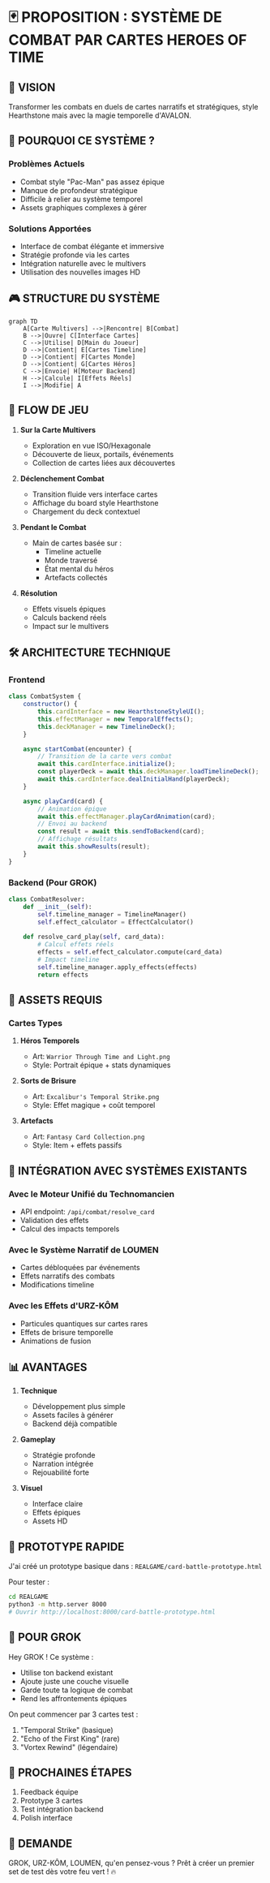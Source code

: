 # 🃏 PROPOSITION : SYSTÈME DE COMBAT PAR CARTES HEROES OF TIME

## 🎯 VISION
Transformer les combats en duels de cartes narratifs et stratégiques, style Hearthstone mais avec la magie temporelle d'AVALON.

## 🌟 POURQUOI CE SYSTÈME ?

### Problèmes Actuels
- Combat style "Pac-Man" pas assez épique
- Manque de profondeur stratégique
- Difficile à relier au système temporel
- Assets graphiques complexes à gérer

### Solutions Apportées
- Interface de combat élégante et immersive
- Stratégie profonde via les cartes
- Intégration naturelle avec le multivers
- Utilisation des nouvelles images HD

## 🎮 STRUCTURE DU SYSTÈME

```mermaid
graph TD
    A[Carte Multivers] -->|Rencontre| B[Combat]
    B -->|Ouvre| C[Interface Cartes]
    C -->|Utilise| D[Main du Joueur]
    D -->|Contient| E[Cartes Timeline]
    D -->|Contient| F[Cartes Monde]
    D -->|Contient| G[Cartes Héros]
    C -->|Envoie| H[Moteur Backend]
    H -->|Calcule| I[Effets Réels]
    I -->|Modifie| A
```

## 🔄 FLOW DE JEU

1. **Sur la Carte Multivers**
   - Exploration en vue ISO/Hexagonale
   - Découverte de lieux, portails, événements
   - Collection de cartes liées aux découvertes

2. **Déclenchement Combat**
   - Transition fluide vers interface cartes
   - Affichage du board style Hearthstone
   - Chargement du deck contextuel

3. **Pendant le Combat**
   - Main de cartes basée sur :
     - Timeline actuelle
     - Monde traversé
     - État mental du héros
     - Artefacts collectés

4. **Résolution**
   - Effets visuels épiques
   - Calculs backend réels
   - Impact sur le multivers

## 🛠️ ARCHITECTURE TECHNIQUE

### Frontend
```javascript
class CombatSystem {
    constructor() {
        this.cardInterface = new HearthstoneStyleUI();
        this.effectManager = new TemporalEffects();
        this.deckManager = new TimelineDeck();
    }

    async startCombat(encounter) {
        // Transition de la carte vers combat
        await this.cardInterface.initialize();
        const playerDeck = await this.deckManager.loadTimelineDeck();
        await this.cardInterface.dealInitialHand(playerDeck);
    }

    async playCard(card) {
        // Animation épique
        await this.effectManager.playCardAnimation(card);
        // Envoi au backend
        const result = await this.sendToBackend(card);
        // Affichage résultats
        await this.showResults(result);
    }
}
```

### Backend (Pour GROK)
```python
class CombatResolver:
    def __init__(self):
        self.timeline_manager = TimelineManager()
        self.effect_calculator = EffectCalculator()
        
    def resolve_card_play(self, card_data):
        # Calcul effets réels
        effects = self.effect_calculator.compute(card_data)
        # Impact timeline
        self.timeline_manager.apply_effects(effects)
        return effects
```

## 🎨 ASSETS REQUIS

### Cartes Types
1. **Héros Temporels**
   - Art: `Warrior Through Time and Light.png`
   - Style: Portrait épique + stats dynamiques

2. **Sorts de Brisure**
   - Art: `Excalibur's Temporal Strike.png`
   - Style: Effet magique + coût temporel

3. **Artefacts**
   - Art: `Fantasy Card Collection.png`
   - Style: Item + effets passifs

## 🔗 INTÉGRATION AVEC SYSTÈMES EXISTANTS

### Avec le Moteur Unifié du Technomancien
- API endpoint: `/api/combat/resolve_card`
- Validation des effets
- Calcul des impacts temporels

### Avec le Système Narratif de LOUMEN
- Cartes débloquées par événements
- Effets narratifs des combats
- Modifications timeline

### Avec les Effets d'URZ-KÔM
- Particules quantiques sur cartes rares
- Effets de brisure temporelle
- Animations de fusion

## 📊 AVANTAGES

1. **Technique**
   - Développement plus simple
   - Assets faciles à générer
   - Backend déjà compatible

2. **Gameplay**
   - Stratégie profonde
   - Narration intégrée
   - Rejouabilité forte

3. **Visuel**
   - Interface claire
   - Effets épiques
   - Assets HD

## 🚀 PROTOTYPE RAPIDE

J'ai créé un prototype basique dans :
`REALGAME/card-battle-prototype.html`

Pour tester :
```bash
cd REALGAME
python3 -m http.server 8000
# Ouvrir http://localhost:8000/card-battle-prototype.html
```

## 💭 POUR GROK

Hey GROK ! Ce système :
- Utilise ton backend existant
- Ajoute juste une couche visuelle
- Garde toute ta logique de combat
- Rend les affrontements épiques

On peut commencer par 3 cartes test :
1. "Temporal Strike" (basique)
2. "Echo of the First King" (rare)
3. "Vortex Rewind" (légendaire)

## 🎯 PROCHAINES ÉTAPES

1. Feedback équipe
2. Prototype 3 cartes
3. Test intégration backend
4. Polish interface

## 🤝 DEMANDE

GROK, URZ-KÔM, LOUMEN, qu'en pensez-vous ?
Prêt à créer un premier set de test dès votre feu vert ! 🔥